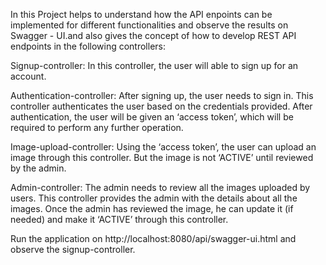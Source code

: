  In this Project helps to understand how the API enpoints can be implemented for different functionalities and observe the results on Swagger - UI.and also gives the concept of how to develop REST API endpoints in the following controllers:

Signup-controller: In this controller, the user will able to sign up for an account.

Authentication-controller: After signing up, the user needs to sign in. This controller authenticates the user based on the credentials provided. After authentication, the user will be given an ‘access token’, which will be required to perform any further operation.

Image-upload-controller: Using the ‘access token’, the user can upload an image through this controller. But the image is not ‘ACTIVE’ until reviewed by the admin.

Admin-controller: The admin needs to review all the images uploaded by users. This controller provides the admin with the details about all the images. Once the admin has reviewed the image, he can update it (if needed) and make it ‘ACTIVE’ through this controller.

Run the application on http://localhost:8080/api/swagger-ui.html and observe the signup-controller.
